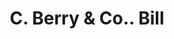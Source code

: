 ---
doi: 10.7916/D8FF54BK
date_other: '1917'
date_other_textual: '1917'
form: printed ephemera
genre:
- Invoices
name:
- C. Berry & Co.
object_in_context_url: https://biggert.cul.columbia.edu/items/view/ave_biggert_00350
subject_hierarchical_geographic:
- Boston, Massachusetts, United States
subject_name:
- C. Berry & Co.
title: C. Berry & Co.. Bill
sort_title: C. Berry & Co.. Bill
call_number: ave_biggert_00350
coordinates:
- 42.35805555555556,-71.06361111111111
pid: ave_biggert_00350
identifiers: ave_biggert_00350
thumbnail: https://derivativo-1.library.columbia.edu/iiif/2/ldpd:344049/full/!256,256/0/native.jpg
permalink: /biggert/ave_biggert_00350/
layout: iiif-image-page
---
